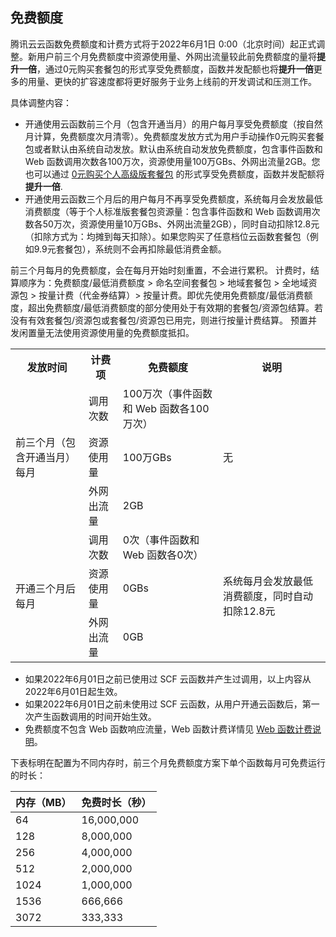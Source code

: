 ## 免费额度

腾讯云云函数免费额度和计费方式将于2022年6月1日 0:00（北京时间）起正式调整。新用户前三个月免费额度中资源使用量、外网出流量较此前免费额度的量将**提升一倍**，通过0元购买套餐包的形式享受免费额度，函数并发配额也将**提升一倍**更多的用量、更快的扩容速度都将更好服务于业务上线前的开发调试和压测工作。

具体调整内容：

- 开通使用云函数前三个月（包含开通当月）的用户每月享受免费额度（按自然月计算，免费额度次月清零）。免费额度发放方式为用户手动操作0元购买套餐包或者默认由系统自动发放。默认由系统自动发放免费额度，包含事件函数和 Web 函数调用次数各100万次，资源使用量100万GBs、外网出流量2GB。您也可以通过 [0元购买个人高级版套餐包](https://console.cloud.tencent.com/scf/buy) 的形式享受免费额度，函数并发配额将**提升一倍**.
- 开通使用云函数三个月后的用户每月不再享受免费额度，系统每月会发放最低消费额度（等于个人标准版套餐包资源量：包含事件函数和 Web 函数调用次数各50万次，资源使用量10万GBs、外网出流量2GB），同时自动扣除12.8元（扣除方式为：均摊到每天扣除）。如果您购买了任意档位云函数套餐包（例如9.9元套餐包），系统则不会再扣除最低消费金额。

<dx-alert infotype="explain" title="">
前三个月每月的免费额度，会在每月开始时刻重置，不会进行累积。
计费时，结算顺序为：免费额度/最低消费额度 > 命名空间套餐包 > 地域套餐包 > 全地域资源包  > 按量计费（代金券结算）> 按量计费。即优先使用免费额度/最低消费额度，超出免费额度/最低消费额度的部分使用处于有效期的套餐包/资源包结算。若没有有效套餐包/资源包或套餐包/资源包已用完，则进行按量计费结算。
预置并发闲置量无法使用资源使用量的免费额度抵扣。
</dx-alert>

<table>
  <tr>
    <th class="align-left">发放时间</th>
    <th class="align-left">计费项</th>
    <th class="align-left">免费额度</th>
    <th class="align-left">说明</th>
  </tr>
  <tr>
    <td rowspan="3">前三个月（包含开通当月）每月</td>
    <td>调用次数</td>
    <td>100万次（事件函数和 Web 函数各100万次）</td>
    <td rowspan="3">无</td>
  </tr>
  <tr>
    <td>资源使用量</td>
    <td>100万GBs</td>
  </tr>
  <tr>
    <td>外网出流量</td>
    <td>2GB</td>
  </tr>
  <tr>
    <td rowspan="3">开通三个月后每月</td>
    <td>调用次数</td>
    <td>0次（事件函数和 Web 函数各0次）</td>
    <td rowspan="3">系统每月会发放最低消费额度，同时自动扣除12.8元</td>
      </tr>
  <tr>
    <td>资源使用量</td>
    <td>0GBs</td>
  </tr>
  <tr>
    <td>外网出流量</td>
    <td>0GB</td>
  </tr>
</table>



<dx-alert infotype="explain" title="">

- 如果2022年6月01日之前已使用过 SCF 云函数并产生过调用，以上内容从2022年6月01日起生效。
- 如果2022年6月01日之前未使用过 SCF 云函数，从用户开通云函数后，第一次产生函数调用的时间开始生效。
- 免费额度不包含 Web 函数响应流量，Web 函数计费详情见 [Web 函数计费说明](https://cloud.tencent.com/document/product/583/66237)。
  </dx-alert>






下表标明在配置为不同内存时，前三个月免费额度方案下单个函数每月可免费运行的时长：


| 内存（MB） | 免费时长（秒） |
| :--------- | :------------- |
| 64         | 16,000,000     |
| 128        | 8,000,000      |
| 256        | 4,000,000      |
| 512        | 2,000,000      |
| 1024       | 1,000,000      |
| 1536       | 666,666        |
| 3072       | 333,333        |

